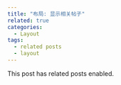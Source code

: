 ```yaml
---
title: "布局: 显示相关帖子"
related: true
categories:
  - Layout
tags:
  - related posts
  - layout
---
```


This post has related posts enabled.